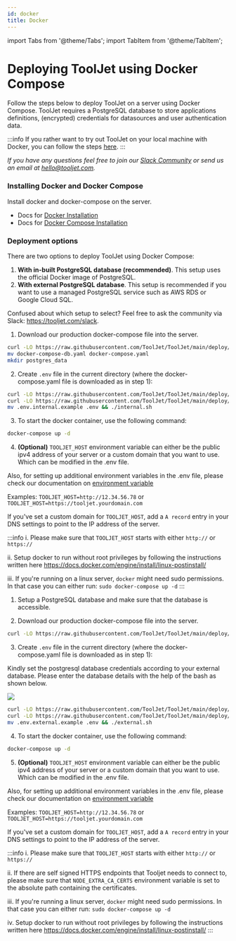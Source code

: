 ```yaml
---
id: docker
title: Docker
---
```


import Tabs from '@theme/Tabs';
import TabItem from '@theme/TabItem';

# Deploying ToolJet using Docker Compose

Follow the steps below to deploy ToolJet on a server using Docker Compose. ToolJet requires a PostgreSQL database to store applications definitions, (encrypted) credentials for datasources and user authentication data.

:::info
If you rather want to try out ToolJet on your local machine with Docker, you can follow the steps [here](/docs/2.10.0/setup/try-tooljet).
:::

*If you have any questions feel free to join our [Slack Community](https://tooljet.com/slack) or send us an email at hello@tooljet.com.*

### Installing Docker and Docker Compose
Install docker and docker-compose on the server.
   - Docs for [Docker Installation](https://docs.docker.com/engine/install/)
   - Docs for [Docker Compose Installation](https://docs.docker.com/compose/install/)

### Deployment options

There are two options to deploy ToolJet using Docker Compose:
1. **With in-built PostgreSQL database (recommended)**. This setup uses the official Docker image of PostgreSQL.
2.   **With external PostgreSQL database**. This setup is recommended if you want to use a managed PostgreSQL service such as AWS RDS or Google Cloud SQL.

Confused about which setup to select? Feel free to ask the community via Slack: https://tooljet.com/slack.


<Tabs>
  <TabItem value="with-in-built-postgres" label="With in-built PostgreSQL" default>

  1. Download our production docker-compose file into the server.
  ```bash
  curl -LO https://raw.githubusercontent.com/ToolJet/ToolJet/main/deploy/docker/docker-compose-db.yaml
  mv docker-compose-db.yaml docker-compose.yaml
  mkdir postgres_data
  ```

  2. Create `.env` file in the current directory (where the docker-compose.yaml file is downloaded as in step 1):

  ```bash
  curl -LO https://raw.githubusercontent.com/ToolJet/ToolJet/main/deploy/docker/.env.internal.example
  curl -LO https://raw.githubusercontent.com/ToolJet/ToolJet/main/deploy/docker/internal.sh && chmod +x internal.sh
  mv .env.internal.example .env && ./internal.sh
  ```

  3. To start the docker container, use the following command:

  ```bash
  docker-compose up -d
  ```

  4. **(Optional)** `TOOLJET_HOST` environment variable can either be the public ipv4 address of your server or a custom domain that you want to use. Which can be modified in the .env file.

  Also, for setting up additional environment variables in the .env file, please check our documentation on [environment variable](/docs/setup/env-vars)

  Examples:
  `TOOLJET_HOST=http://12.34.56.78` or
  `TOOLJET_HOST=https://tooljet.yourdomain.com`
  
  If you've set a custom domain for `TOOLJET_HOST`, add a `A record` entry in your DNS settings to point to the IP address of the server. 

  :::info
  i. Please make sure that `TOOLJET_HOST` starts with either `http://` or `https://`

  ii. Setup docker to run without root privileges by following the instructions written here https://docs.docker.com/engine/install/linux-postinstall/

  iii. If you're running on a linux server, `docker` might need sudo permissions. In that case you can either run:
  `sudo docker-compose up -d`
  :::



  </TabItem>
  <TabItem value="with-external-postgres" label="With external PostgreSQL">

  1. Setup a PostgreSQL database and make sure that the database is accessible.

  2. Download our production docker-compose file into the server.
  ```bash
  curl -LO https://raw.githubusercontent.com/ToolJet/ToolJet/main/deploy/docker/docker-compose.yaml
  ```

  3. Create `.env` file in the current directory (where the docker-compose.yaml file is downloaded as in step 1):

  Kindly set the postgresql database credentials according to your external database. Please enter the database details with the help of the bash as shown below.

  <div style={{textAlign: 'center'}}>

  <img className="screenshot-full" src="/img/setup/docker/bash.gif"/>

  </div> 

  ```bash
  curl -LO https://raw.githubusercontent.com/ToolJet/ToolJet/main/deploy/docker/.env.external.example
  curl -LO https://raw.githubusercontent.com/ToolJet/ToolJet/main/deploy/docker/external.sh && chmod +x external.sh
  mv .env.external.example .env && ./external.sh
  ```

  4. To start the docker container, use the following command:

  ```bash
  docker-compose up -d
  ```

  5. **(Optional)** `TOOLJET_HOST` environment variable can either be the public ipv4 address of your server or a custom domain that you want to use. Which can be modified in the .env file.

  Also, for setting up additional environment variables in the .env file, please check our documentation on [environment variable](/docs/setup/env-vars)

  Examples:
  `TOOLJET_HOST=http://12.34.56.78` or
  `TOOLJET_HOST=https://tooljet.yourdomain.com`
  
  If you've set a custom domain for `TOOLJET_HOST`, add a `A record` entry in your DNS settings to point to the IP address of the server.

  :::info
  i. Please make sure that `TOOLJET_HOST` starts with either `http://` or `https://`

  ii. If there are self signed HTTPS endpoints that Tooljet needs to connect to, please make sure that `NODE_EXTRA_CA_CERTS` environment variable is set to the absolute path containing the certificates.

  iii. If you're running a linux server, `docker` might need sudo permissions. In that case you can either run:
  `sudo docker-compose up -d`

  iv. Setup docker to run without root privileges by following the instructions written here https://docs.docker.com/engine/install/linux-postinstall/
  :::




  </TabItem>
</Tabs>


